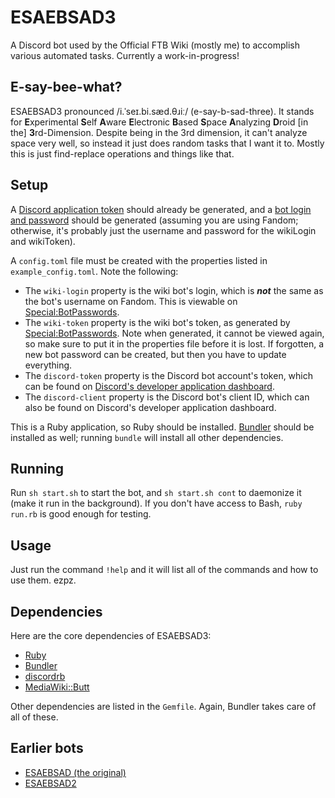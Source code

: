 # ESAEBSAD3
A Discord bot used by the Official FTB Wiki (mostly me) to accomplish various automated tasks. Currently a work-in-progress!

## E-say-bee-what?
ESAEBSAD3 pronounced /i.ˈseɪ.bi.sæd.θɹiː/ (e-say-b-sad-three). It stands for **E**xperimental **S**elf **A**ware **E**lectronic **B**ased **S**pace **A**nalyzing **D**roid [in the] **3**rd-Dimension. Despite being in the 3rd dimension, it can't analyze space very well, so instead it just does random tasks that I want it to. Mostly this is just find-replace operations and things like that.

## Setup
A [Discord application token](https://discordapp.com/developers/applications) should already be generated, and a [bot login and password](https://ftb.fandom.com/wiki/Special:BotPasswords) should be generated (assuming you are using Fandom; otherwise, it's probably just the username and password for the wikiLogin and wikiToken).

A `config.toml` file must be created with the properties listed in `example_config.toml`. Note the following:
* The `wiki-login` property is the wiki bot's login, which is ***not*** the same as the bot's username on Fandom. This is viewable on [Special:BotPasswords](https://ftb.fandom.com/wiki/Special:BotPasswords).
* The `wiki-token` property is the wiki bot's token, as generated by [Special:BotPasswords](https://ftb.fandom.com/wiki/Special:BotPasswords). Note when generated, it cannot be viewed again, so make sure to put it in the properties file before it is lost. If forgotten, a new bot password can be created, but then you have to update everything.
* The `discord-token` property is the Discord bot account's token, which can be found on [Discord's developer application dashboard](https://discord.com/developers/applications).
* The `discord-client` property is the Discord bot's client ID, which can also be found on Discord's developer application dashboard.

This is a Ruby application, so Ruby should be installed. [Bundler](https://bundler.io) should be installed as well; running `bundle` will install all other dependencies.

## Running
Run `sh start.sh` to start the bot, and `sh start.sh cont` to daemonize it (make it run in the background). If you don't have access to Bash, `ruby run.rb` is good enough for testing.

## Usage
Just run the command `!help` and it will list all of the commands and how to use them. ezpz.

## Dependencies
Here are the core dependencies of ESAEBSAD3:
* [Ruby](https://www.ruby-lang.org/en/)
* [Bundler](https://bundler.io)
* [discordrb](https://github.com/shardlab/discordrb)
* [MediaWiki::Butt](https://github.com/FTB-Gamepedia/MediaWiki-Butt-Ruby)

Other dependencies are listed in the `Gemfile`. Again, Bundler takes care of all of these.

## Earlier bots
* [ESAEBSAD (the original)](https://github.com/xbony2/Experimental-Self-Aware-Electronic-Based-Space-Analyzing-Droid)
* [ESAEBSAD2](https://github.com/xbony2/ESAEBSAD2)
